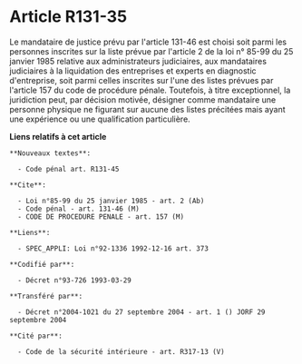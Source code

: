 # Article R131-35

Le mandataire de justice prévu par l'article 131-46 est choisi soit parmi les personnes inscrites sur la liste prévue par
l'article 2 de la loi n° 85-99 du 25 janvier 1985 relative aux administrateurs judiciaires, aux mandataires judiciaires à la
liquidation des entreprises et experts en diagnostic d'entreprise, soit parmi celles inscrites sur l'une des listes prévues
par l'article 157 du code de procédure pénale. Toutefois, à titre exceptionnel, la juridiction peut, par décision motivée,
désigner comme mandataire une personne physique ne figurant sur aucune des listes précitées mais ayant une expérience ou une
qualification particulière.

**Liens relatifs à cet article**

	**Nouveaux textes**:

	  - Code pénal art. R131-45

	**Cite**:

	  - Loi n°85-99 du 25 janvier 1985 - art. 2 (Ab)
	  - Code pénal - art. 131-46 (M)
	  - CODE DE PROCEDURE PENALE - art. 157 (M)

	**Liens**:

	  - SPEC_APPLI: Loi n°92-1336 1992-12-16 art. 373

	**Codifié par**:

	  - Décret n°93-726 1993-03-29

	**Transféré par**:

	  - Décret n°2004-1021 du 27 septembre 2004 - art. 1 () JORF 29 septembre 2004

	**Cité par**:

	  - Code de la sécurité intérieure - art. R317-13 (V)
